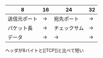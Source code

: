 
| 8      | 16  | 24     | 32  |
| ------ | --- | ------ | --- |
| 送信元ポート | →   | 宛先ポート  | →   |
| パケット長  | →   | チェックサム | →   |
| データ    | →   | →      | →   |
ヘッダが8バイトと[[TCP]]と比べて短い